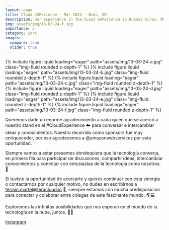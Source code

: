 ```yaml
---
layout: page
title: Cloud eXPerience - Mar 2024 - BsAs, AR
description: Our experience in the CLoud eXPerience in Buenos Aires, March 13th 2024
img: assets/img/13-03-24-f.jpg
importance: 3
category: work
images:
  compare: true
  slider: true
---
```


<swiper-container keyboard="true" navigation="true" pagination="true" pagination-clickable="true" pagination-dynamic-bullets="true" rewind="true">
  <swiper-slide>{% include figure.liquid loading="eager" path="assets/img/13-03-24-a.jpg" class="img-fluid rounded z-depth-1" %}</swiper-slide>
  <swiper-slide>{% include figure.liquid loading="eager" path="assets/img/13-03-24-b.jpg" class="img-fluid rounded z-depth-1" %}</swiper-slide>
  <swiper-slide>{% include figure.liquid loading="eager" path="assets/img/13-03-24-c.jpg" class="img-fluid rounded z-depth-1" %}</swiper-slide>
  <swiper-slide>{% include figure.liquid loading="eager" path="assets/img/13-03-24-d.jpg" class="img-fluid rounded z-depth-1" %}</swiper-slide>
  <swiper-slide>{% include figure.liquid loading="eager" path="assets/img/13-03-24-e.jpg" class="img-fluid rounded z-depth-1" %}</swiper-slide>
  <swiper-slide>{% include figure.liquid loading="eager" path="assets/img/13-03-24-f.jpg" class="img-fluid rounded z-depth-1" %}</swiper-slide>
</swiper-container>




Queremos darle un enorme agradecimiento a cada quien que se acercó a nuestro stand en el #CloudExperience ☁️ para conversar e intercambiar ideas y conocimientos. Nuestro recorrido como sponsors fue muy enriquecedor, por eso agradecemos a @amazonwebservices por esta oportunidad.

Siempre vamos a estar presentes dondequiera que la tecnología converja, en primera fila para participar de discusiones, compartir ideas, intercambiar conocimientos y conectar con entusiastas de la tecnología como nosotros. 🙌

Si tuviste la oportunidad de acercarte y queres continuar con esta sinergia o contactarnos por cualquier motivo, no dudes en escribirnos a fermin.martel@teracloud.io 📩, siempre estamos con mucha predisposición para conectar y colaborar entre colegas de este fascinante mundo. 🌎💻

Exploremos las infinitas posibilidades que nos esperan en el mundo de la tecnología en la nube, juntos. 🤝🚀


[Instagram](https://www.instagram.com/p/C4GmoaGuRCi/)

